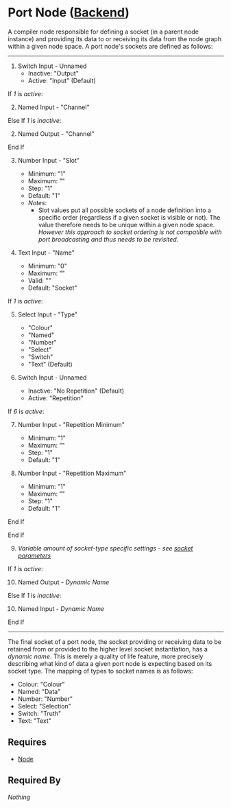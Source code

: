 # Port Node ([Backend](../../backend.md))

A compiler node responsible for defining a socket (in a parent node instance) and providing its data to or receiving its data from the node graph within a given node space. A port node's sockets are defined as follows:

___

1. Switch Input - Unnamed<br>
    - Inactive: "Output"
    - Active: "Input" (Default)

If *1* is *active*:<br>

2. Named Input - "Channel"

Else If *1* is *inactive*:<br>

2. Named Output - "Channel"

End If

3. Number Input - "Slot"<br>
    - Minimum: "1"
    - Maximum: ""
    - Step: "1"
    - Default: "1"
    - *Notes*:
        - Slot values put all possible sockets of a node definition into a specific order (regardless if a given socket is visible or not). The value therefore needs to be unique within a given node space. *However this approach to socket ordering is not compatible with port broadcasting and thus needs to be revisited*.

4. Text Input - "Name"<br>
    - Minimum: "0"
    - Maximum: ""
    - Valid: ""
    - Default: "Socket"

If *1* is *active*:<br>

5. Select Input - "Type"<br>
    - "Colour"
    - "Named"
    - "Number"
    - "Select"
    - "Switch"
    - "Text" (Default)

6. Switch Input - Unnamed<br>
    - Inactive: "No Repetition" (Default)
    - Active: "Repetition"

If *6* is *active*:<br>

7. Number Input - "Repetition Minimum"
    - Minimum: "1"
    - Maximum: ""
    - Step: "1"
    - Default: "1"

8. Number Input - "Repetition Maximum"
    - Minimum: "1"
    - Maximum: ""
    - Step: "1"
    - Default: "1"

End If

End If

9. *Variable amount of socket-type specific settings - see [socket parameters](../socket_parameters.md)*

If *1* is *active*:<br>

10. Named Output - *Dynamic Name*

Else If *1* is *inactive*:<br>

10. Named Input - *Dynamic Name*

End If

___

The final socket of a port node, the socket providing or receiving data to be retained from or provided to the higher level socket instantiation, has a *dynamic name*. This is merely a quality of life feature, more precisely describing what kind of data a given port node is expecting based on its socket type. The mapping of types to socket names is as follows:

- Colour: "Colour"
- Named: "Data"
- Number: "Number"
- Select: "Selection"
- Switch: "Truth"
- Text: "Text"

## Requires

- [Node](../node.md)

## Required By

*Nothing*
